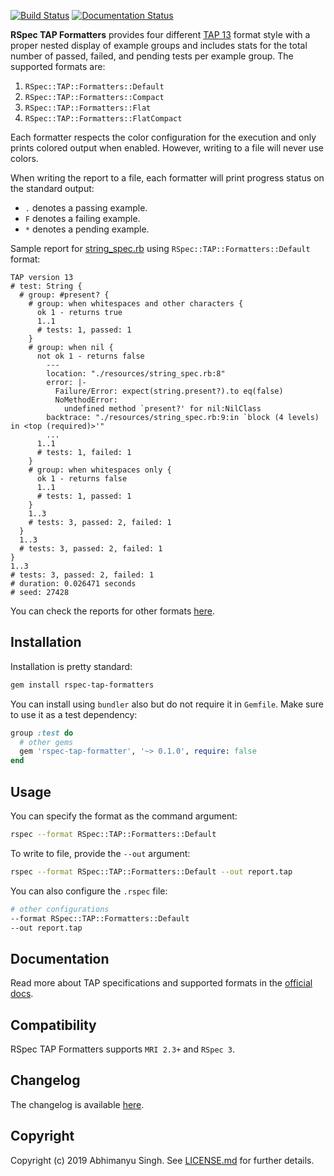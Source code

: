 [![Build Status](https://travis-ci.com/avmnu-sng/rspec-tap-formatters.svg?branch=master)](https://travis-ci.com/avmnu-sng/rspec-tap-formatters)
[![Documentation Status](https://readthedocs.org/projects/rspec-tap-formatters/badge/?version=latest)](https://rspec-tap-formatters.readthedocs.io/en/latest/?badge=latest)

**RSpec TAP Formatters** provides four different [TAP 13](https://testanything.org/tap-version-13-specification.html) format style with 
a proper nested display of example groups and includes stats for the total 
number of passed, failed, and pending tests per example group. The supported 
formats are:

1. `RSpec::TAP::Formatters::Default`
2. `RSpec::TAP::Formatters::Compact`
3. `RSpec::TAP::Formatters::Flat`
4. `RSpec::TAP::Formatters::FlatCompact`

Each formatter respects the color configuration for the execution and only 
prints colored output when enabled. However, writing to a file will never use 
colors.

When writing the report to a file, each formatter will print progress status 
on the standard output:
- `.` denotes a passing example.
- `F` denotes a failing example.
- `*` denotes a pending example.

Sample report for [string_spec.rb](resources/string_spec.rb) using 
`RSpec::TAP::Formatters::Default` format:
```text
TAP version 13
# test: String {
  # group: #present? {
    # group: when whitespaces and other characters {
      ok 1 - returns true
      1..1
      # tests: 1, passed: 1
    }
    # group: when nil {
      not ok 1 - returns false
        ---
        location: "./resources/string_spec.rb:8"
        error: |-
          Failure/Error: expect(string.present?).to eq(false)
          NoMethodError:
            undefined method `present?' for nil:NilClass
        backtrace: "./resources/string_spec.rb:9:in `block (4 levels) in <top (required)>'"
        ...
      1..1
      # tests: 1, failed: 1
    }
    # group: when whitespaces only {
      ok 1 - returns false
      1..1
      # tests: 1, passed: 1
    }
    1..3
    # tests: 3, passed: 2, failed: 1
  }
  1..3
  # tests: 3, passed: 2, failed: 1
}
1..3
# tests: 3, passed: 2, failed: 1
# duration: 0.026471 seconds
# seed: 27428
```

You can check the reports for other formats [here](resources/reports).

## Installation

Installation is pretty standard:
```sh
gem install rspec-tap-formatters
```

You can install using `bundler` also but do not require it in `Gemfile`.
Make sure to use it as a test dependency:
```ruby
group :test do
  # other gems
  gem 'rspec-tap-formatter', '~> 0.1.0', require: false
end
```

## Usage

You can specify the format as the command argument:
```sh
rspec --format RSpec::TAP::Formatters::Default
```

To write to file, provide the `--out` argument:
```sh
rspec --format RSpec::TAP::Formatters::Default --out report.tap
```

You can also configure the `.rspec` file:
```sh
# other configurations
--format RSpec::TAP::Formatters::Default
--out report.tap
```

## Documentation

Read more about TAP specifications and supported formats in the [official docs](https://rspec-tap-formatters.readthedocs.io/en/latest/).

## Compatibility
RSpec TAP Formatters supports `MRI 2.3+` and `RSpec 3`.

## Changelog

The changelog is available [here](CHANGELOG.md).

## Copyright
Copyright (c) 2019 Abhimanyu Singh. See [LICENSE.md](LICENSE.md) for
further details.
